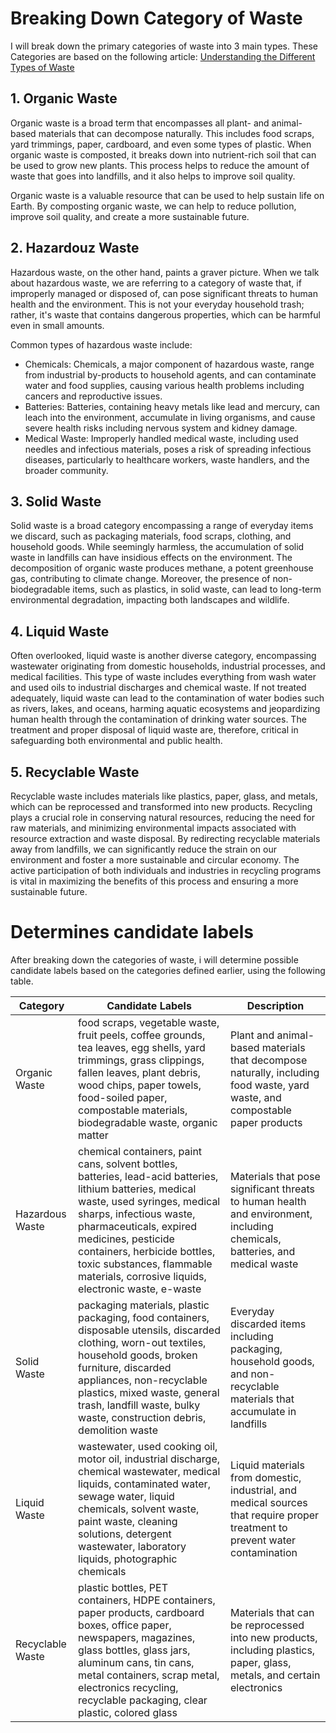 # Breaking Down Category of Waste
I will break down the primary categories of waste into 3 main types. 
These Categories are based on the following article: [Understanding the Different Types of Waste](https://www.reelpaper.com/blogs/reel-talk/types-of-waste?srsltid=AfmBOooOT_nUQgx4GtybuQCz3vI5pJp3UbmFR9AmJsNROYAF5WvszdAV)

## 1. Organic Waste
Organic waste is a broad term that encompasses all plant- and animal-based materials that can decompose naturally. This includes food scraps, yard trimmings, paper, cardboard, and even some types of plastic. When organic waste is composted, it breaks down into nutrient-rich soil that can be used to grow new plants. This process helps to reduce the amount of waste that goes into landfills, and it also helps to improve soil quality.

Organic waste is a valuable resource that can be used to help sustain life on Earth. By composting organic waste, we can help to reduce pollution, improve soil quality, and create a more sustainable future.

## 2. Hazardouz Waste
Hazardous waste, on the other hand, paints a graver picture. When we talk about hazardous waste, we are referring to a category of waste that, if improperly managed or disposed of, can pose significant threats to human health and the environment. This is not your everyday household trash; rather, it's waste that contains dangerous properties, which can be harmful even in small amounts.

Common types of hazardous waste include:

- Chemicals: Chemicals, a major component of hazardous waste, range from industrial by-products to household agents, and can contaminate water and food supplies, causing various health problems including cancers and reproductive issues.
- Batteries: Batteries, containing heavy metals like lead and mercury, can leach into the environment, accumulate in living organisms, and cause severe health risks including nervous system and kidney damage.
- Medical Waste: Improperly handled medical waste, including used needles and infectious materials, poses a risk of spreading infectious diseases, particularly to healthcare workers, waste handlers, and the broader community.

## 3. Solid Waste
Solid waste is a broad category encompassing a range of everyday items we discard, such as packaging materials, food scraps, clothing, and household goods. While seemingly harmless, the accumulation of solid waste in landfills can have insidious effects on the environment. The decomposition of organic waste produces methane, a potent greenhouse gas, contributing to climate change. Moreover, the presence of non-biodegradable items, such as plastics, in solid waste, can lead to long-term environmental degradation, impacting both landscapes and wildlife.

## 4. Liquid Waste
Often overlooked, liquid waste is another diverse category, encompassing wastewater originating from domestic households, industrial processes, and medical facilities. This type of waste includes everything from wash water and used oils to industrial discharges and chemical waste. If not treated adequately, liquid waste can lead to the contamination of water bodies such as rivers, lakes, and oceans, harming aquatic ecosystems and jeopardizing human health through the contamination of drinking water sources. The treatment and proper disposal of liquid waste are, therefore, critical in safeguarding both environmental and public health.

## 5. Recyclable Waste
Recyclable waste includes materials like plastics, paper, glass, and metals, which can be reprocessed and transformed into new products. Recycling plays a crucial role in conserving natural resources, reducing the need for raw materials, and minimizing environmental impacts associated with resource extraction and waste disposal. By redirecting recyclable materials away from landfills, we can significantly reduce the strain on our environment and foster a more sustainable and circular economy. The active participation of both individuals and industries in recycling programs is vital in maximizing the benefits of this process and ensuring a more sustainable future.

# Determines candidate labels
After breaking down the categories of waste, i will determine possible candidate labels based on the categories defined earlier, using the following table.

| **Category**     | **Candidate Labels**                                                                                                                                                                                                                                                                                                                  | **Description**                                                                                                              |
|------------------|---------------------------------------------------------------------------------------------------------------------------------------------------------------------------------------------------------------------------------------------------------------------------------------------------------------------------------------|------------------------------------------------------------------------------------------------------------------------------|
| Organic Waste    | food scraps, vegetable waste, fruit peels, coffee grounds, tea leaves, egg shells, yard trimmings, grass clippings, fallen leaves, plant debris, wood chips, paper towels, food-soiled paper, compostable materials, biodegradable waste, organic matter                                                                              | Plant and animal-based materials that decompose naturally, including food waste, yard waste, and compostable paper products  |
| Hazardous Waste  | chemical containers, paint cans, solvent bottles, batteries, lead-acid batteries, lithium batteries, medical waste, used syringes, medical sharps, infectious waste, pharmaceuticals, expired medicines, pesticide containers, herbicide bottles, toxic substances, flammable materials, corrosive liquids, electronic waste, e-waste | Materials that pose significant threats to human health and environment, including chemicals, batteries, and medical waste   |
| Solid Waste      | packaging materials, plastic packaging, food containers, disposable utensils, discarded clothing, worn-out textiles, household goods, broken furniture, discarded appliances, non-recyclable plastics, mixed waste, general trash, landfill waste, bulky waste, construction debris, demolition waste                                 | Everyday discarded items including packaging, household goods, and non-recyclable materials that accumulate in landfills     |
| Liquid Waste     | wastewater, used cooking oil, motor oil, industrial discharge, chemical wastewater, medical liquids, contaminated water, sewage water, liquid chemicals, solvent waste, paint waste, cleaning solutions, detergent wastewater, laboratory liquids, photographic chemicals                                                             | Liquid materials from domestic, industrial, and medical sources that require proper treatment to prevent water contamination |
| Recyclable Waste | plastic bottles, PET containers, HDPE containers, paper products, cardboard boxes, office paper, newspapers, magazines, glass bottles, glass jars, aluminum cans, tin cans, metal containers, scrap metal, electronics recycling, recyclable packaging, clear plastic, colored glass                                                  | Materials that can be reprocessed into new products, including plastics, paper, glass, metals, and certain electronics       |



